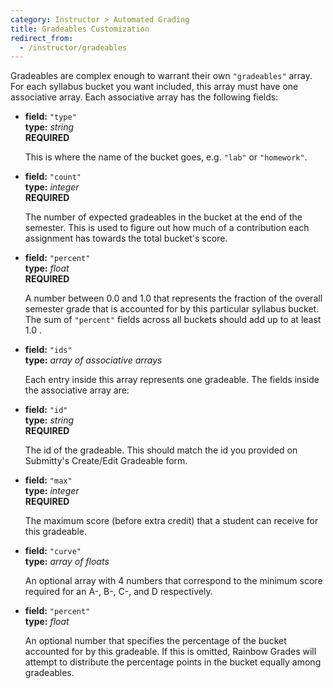 ```yaml
---
category: Instructor > Automated Grading
title: Gradeables Customization
redirect_from:
  - /instructor/gradeables
---
```


Gradeables are complex enough to warrant their own ``"gradeables"`` array.
For each syllabus bucket you want included, this array must have one associative 
array. Each associative array has the following fields:

* **field:** ``"type"``  
  **type:** _string_  
  **REQUIRED**

  This is where the name of the bucket goes, e.g. ``"lab"`` or ``"homework"``.

* **field:** ``"count"``  
  **type:** _integer_  
  **REQUIRED**

  The number of expected gradeables in the bucket at the end of the semester. This is used
  to figure out how much of a contribution each assignment has towards the total bucket's score.

* **field:** ``"percent"``  
  **type:** _float_  
  **REQUIRED**

  A number between 0.0 and 1.0 that represents the fraction of the overall semester grade that
  is accounted for by this particular syllabus bucket. The sum of ``"percent"`` fields across all
  buckets should add up to at least 1.0 .

* **field:** ``"ids"``  
  **type:** _array of associative arrays_  

  Each entry inside this array represents one gradeable. The fields inside the associative array are:

* **field:** ``"id"``  
  **type:** _string_  
  **REQUIRED**

  The id of the gradeable. This should match the id you provided on Submitty's Create/Edit Gradeable form.

* **field:** ``"max"``  
  **type:** _integer_  
  **REQUIRED**

  The maximum score (before extra credit) that a student can receive for this gradeable.

* **field:** ``"curve"``  
  **type:** _array of floats_  

  An optional array with 4 numbers that correspond to the minimum score required for an A-, B-, C-, and D respectively.

* **field:** ``"percent"``  
  **type:** _float_  

  An optional number that specifies the percentage of the bucket accounted for by this gradeable. If this is omitted, Rainbow
  Grades will attempt to distribute the percentage points in the bucket equally among gradeables.
